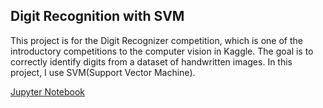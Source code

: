 ## Digit Recognition with SVM
This project is for the Digit Recognizer competition, which is one of the introductory competitions to the computer vision in Kaggle.
The goal is to correctly identify digits from a dataset of handwritten images. In this project, I use SVM(Support Vector Machine).  

[Jupyter Notebook](https://nbviewer.org/github/belanello/Digit_Recognizer/blob/main/digits.ipynb)

